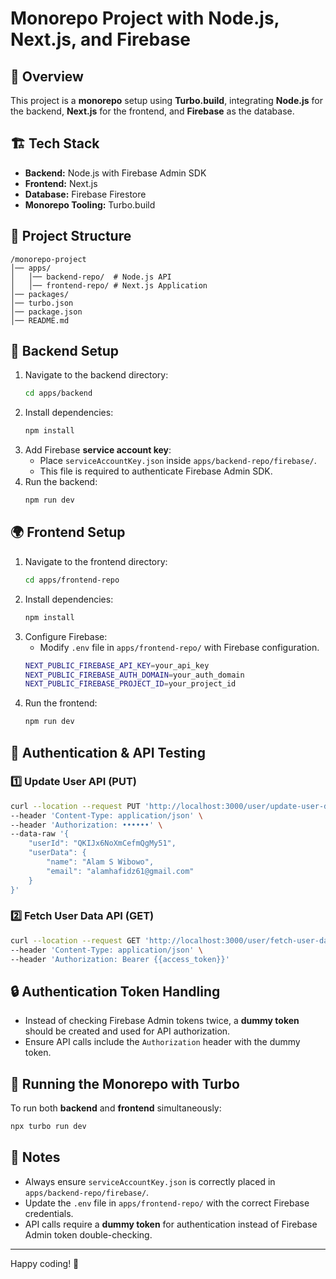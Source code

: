 # Monorepo Project with Node.js, Next.js, and Firebase

## 📌 Overview
This project is a **monorepo** setup using **Turbo.build**, integrating **Node.js** for the backend, **Next.js** for the frontend, and **Firebase** as the database.

## 🏗 Tech Stack
- **Backend:** Node.js with Firebase Admin SDK
- **Frontend:** Next.js
- **Database:** Firebase Firestore
- **Monorepo Tooling:** Turbo.build

## 📁 Project Structure
```
/monorepo-project
│── apps/
│   │── backend-repo/  # Node.js API
│   │── frontend-repo/ # Next.js Application
│── packages/
│── turbo.json
│── package.json
│── README.md
```

## 🔧 Backend Setup
1. Navigate to the backend directory:
   ```sh
   cd apps/backend
   ```
2. Install dependencies:
   ```sh
   npm install
   ```
3. Add Firebase **service account key**:
   - Place `serviceAccountKey.json` inside `apps/backend-repo/firebase/`.
   - This file is required to authenticate Firebase Admin SDK.
4. Run the backend:
   ```sh
   npm run dev
   ```

## 🌍 Frontend Setup
1. Navigate to the frontend directory:
   ```sh
   cd apps/frontend-repo
   ```
2. Install dependencies:
   ```sh
   npm install
   ```
3. Configure Firebase:
   - Modify `.env` file in `apps/frontend-repo/` with Firebase configuration.
   ```sh
   NEXT_PUBLIC_FIREBASE_API_KEY=your_api_key
   NEXT_PUBLIC_FIREBASE_AUTH_DOMAIN=your_auth_domain
   NEXT_PUBLIC_FIREBASE_PROJECT_ID=your_project_id
   ```
4. Run the frontend:
   ```sh
   npm run dev
   ```

## 🔑 Authentication & API Testing
### 1️⃣ Update User API (PUT)
```sh
curl --location --request PUT 'http://localhost:3000/user/update-user-data' \
--header 'Content-Type: application/json' \
--header 'Authorization: ••••••' \
--data-raw '{   
    "userId": "QKIJx6NoXmCefmQgMy51",
    "userData": {
        "name": "Alam S Wibowo",
        "email": "alamhafidz61@gmail.com"
    }
}'
```

### 2️⃣ Fetch User Data API (GET)
```sh
curl --location --request GET 'http://localhost:3000/user/fetch-user-data?userId=QKIJx6NoXmCefmQgMy51' \
--header 'Content-Type: application/json' \
--header 'Authorization: Bearer {{access_token}}'
```

## 🔒 Authentication Token Handling
- Instead of checking Firebase Admin tokens twice, a **dummy token** should be created and used for API authorization.
- Ensure API calls include the `Authorization` header with the dummy token.

## 🚀 Running the Monorepo with Turbo
To run both **backend** and **frontend** simultaneously:
```sh
npx turbo run dev
```

## 🎯 Notes
- Always ensure `serviceAccountKey.json` is correctly placed in `apps/backend-repo/firebase/`.
- Update the `.env` file in `apps/frontend-repo/` with the correct Firebase credentials.
- API calls require a **dummy token** for authentication instead of Firebase Admin token double-checking.

---
Happy coding! 🚀

